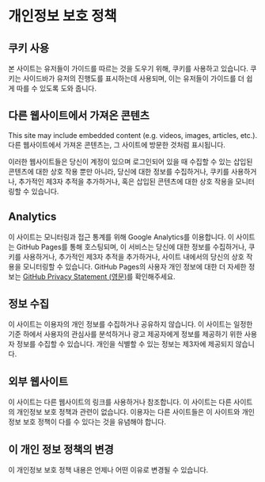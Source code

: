 # 개인정보 보호 정책

## 쿠키 사용

본 사이트는 유저들이 가이드를 따르는 것을 도우기 위해, 쿠키를 사용하고 있습니다. 쿠키는 사이드바가 유저의 진행도를 표시하는데 사용되며, 이는 유저들이 가이드를 더 쉽게 따를 수 있도록 도와 줍니다.

## 다른 웹사이트에서 가져온 콘텐츠

This site may include embedded content (e.g. videos, images, articles, etc.). 다른 웹사이트에서 가져온 콘텐츠는, 그 사이트에 방문한 것처럼 표시됩니다.

이러한 웹사이트들은 당신이 계정이 있으며 로그인되어 있을 때 수집할 수 있는 삽입된 콘텐츠에 대한 상호 작용 뿐만 아니라, 당신에 대한 정보를 수집하거나, 쿠키를 사용하거나, 추가적인 제3자 추적을 추가하거나, 혹은 삽입된 콘텐츠에 대한 상호 작용을 모니터링할 수 있습니다.

## Analytics

이 사이트는 모니터링과 접근 통계를 위해 Google Analytics를 이용합니다. 이 사이트는 GitHub Pages를 통해 호스팅되며, 이 서비스는 당신에 대한 정보를 수집하거나, 쿠키를 사용하거나, 추가적인 제3자 추적을 추가하거나, 사이트 내에서의 당신의 상호 작용을 모니터링할 수 있습니다. GitHub Pages의 사용자 개인 정보에 대한 더 자세한 정보는 [GitHub Privacy Statement (영문)](https://help.github.com/en/articles/github-privacy/statement)를 확인해주세요.

## 정보 수집

이 사이트는 이용자의 개인 정보를 수집하거나 공유하지 않습니다. 이 사이트는 일정한 기준 하에서 사용자의 관심사를 분석하거나 광고 제공자에게 정보를 제공하기 위한 사용자 정보를 수집할 수 있습니다. 개인을 식별할 수 있는 정보는 제3자에 제공되지 않습니다.

## 외부 웹사이트

이 사이트는 다른 웹사이트의 링크를 사용하거나 참조합니다. 이 사이트는 다른 사이트의 개인정보 보호 정책과 관련이 없습니다. 이용자는 다른 사이트들은 이 사이트와 개인정보 보호 정책이 다를 수 있다는 것을 유념해야 합니다.

## 이 개인 정보 정책의 변경

이 개인정보 보호 정책 내용은 언제나 어떤 이유로 변경될 수 있습니다.
